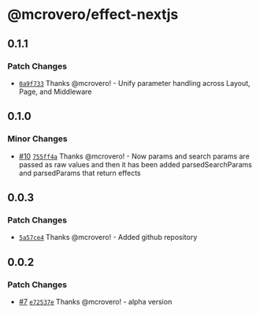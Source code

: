 # @mcrovero/effect-nextjs

## 0.1.1

### Patch Changes

- [`0a9f733`](https://github.com/mcrovero/effect-nextjs/commit/0a9f73343003f3f725a3c922b2bf3aceb165bb1f) Thanks @mcrovero! - Unify parameter handling across Layout, Page, and Middleware

## 0.1.0

### Minor Changes

- [#10](https://github.com/mcrovero/effect-nextjs/pull/10) [`755ff4a`](https://github.com/mcrovero/effect-nextjs/commit/755ff4a73f1f5e44cf20ffd3802aee976ad60522) Thanks @mcrovero! - Now params and search params are passed as raw values and then it has been added parsedSearchParams and parsedParams that return effects

## 0.0.3

### Patch Changes

- [`5a57ce4`](https://github.com/mcrovero/effect-nextjs/commit/5a57ce431f6abc6854428ebc6b5c6757f6fc65c5) Thanks @mcrovero! - Added github repository

## 0.0.2

### Patch Changes

- [#7](https://github.com/mcrovero/effect-nextjs/pull/7) [`e72537e`](https://github.com/mcrovero/effect-nextjs/commit/e72537e0e2e3d0ebc0ebf61055aa3c703612a5dc) Thanks @mcrovero! - alpha version

